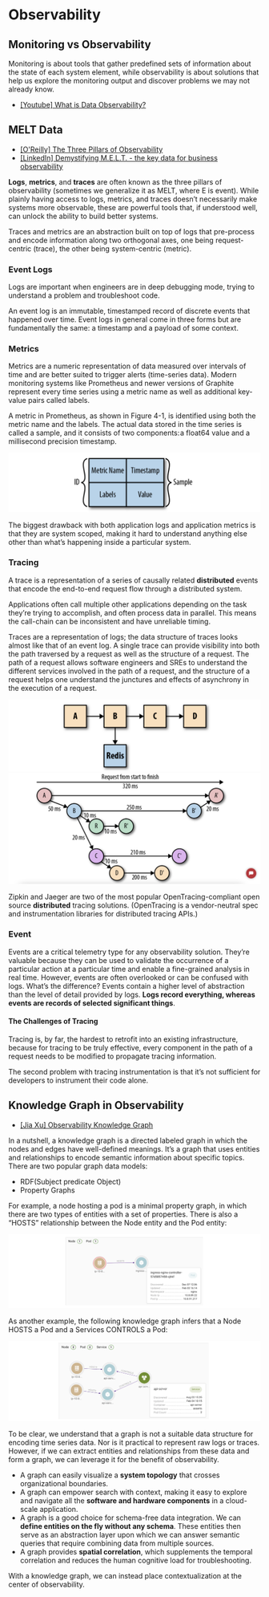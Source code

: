 
# Observability  

## Monitoring vs Observability

Monitoring is about tools that gather predefined sets of information about the state of each system element, while observability is about solutions that help us explore the monitoring output and discover problems we may not already know.

* [What is Data Observability?]: https://www.youtube.com/watch?v=jfg9wBJBtKk
[[Youtube] What is Data Observability?](https://www.youtube.com/watch?v=jfg9wBJBtKk)

## MELT Data

* [The Three Pillars of Observability]: https://www.oreilly.com/library/view/distributed-systems-observability/9781492033431/ch04.html
[[O'Reilly] The Three Pillars of Observability](https://www.oreilly.com/library/view/distributed-systems-observability/9781492033431/ch04.html)
* [Demystifying M.E.L.T. - the key data for business observability]: https://www.linkedin.com/pulse/demystifying-melt-key-data-business-observability-jillian-macmurchy
[[LinkedIn] Demystifying M.E.L.T. - the key data for business observability](https://www.linkedin.com/pulse/demystifying-melt-key-data-business-observability-jillian-macmurchy)


**Logs**, **metrics**, and **traces** are often known as the three pillars of observability (sometimes we generalize it as MELT, where E is event). While plainly having access to logs, metrics, and traces doesn’t necessarily make systems more observable, these are powerful tools that, if understood well, can unlock the ability to build better systems.

Traces and metrics are an abstraction built on top of logs that pre-process and encode information along two orthogonal axes, one being request-centric (trace), the other being system-centric (metric).


### Event Logs

Logs are important when engineers are in deep debugging mode, trying to understand a problem and troubleshoot code. 

An event log is an immutable, timestamped record of discrete events that happened over time. Event logs in general come in three forms but are fundamentally the same: a timestamp and a payload of some context.

### Metrics
Metrics are a numeric representation of data measured over intervals of time and are better suited to trigger alerts (time-series data). Modern monitoring systems like Prometheus and newer versions of Graphite represent every time series using a metric name as well as additional key-value pairs called labels.

A metric in Prometheus, as shown in Figure 4-1, is identified using both the metric name and the labels. The actual data stored in the time series is called a sample, and it consists of two components: a float64 value and a millisecond precision timestamp.

![](images/metric_model.png)

The biggest drawback with both application logs and application metrics is that they are system scoped, making it hard to understand anything else other than what’s happening inside a particular system. 

### Tracing
A trace is a representation of a series of causally related **distributed** events that encode the end-to-end request flow through a distributed system.

Applications often call multiple other applications depending on the task they’re trying to accomplish, and often process data in parallel. This means the call-chain can be inconsistent and have unreliable timing.

Traces are a representation of logs; the data structure of traces looks almost like that of an event log. A single trace can provide visibility into both the path traversed by a request as well as the structure of a request. The path of a request allows software engineers and SREs to understand the different services involved in the path of a request, and the structure of a request helps one understand the junctures and effects of asynchrony in the execution of a request.

![](images/trace_model_1.png)
![](images/trace_model_2.png)

Zipkin and Jaeger are two of the most popular OpenTracing-compliant open source **distributed** tracing solutions. (OpenTracing is a vendor-neutral spec and instrumentation libraries for distributed tracing APIs.)

### Event 
Events are a critical telemetry type for any observability solution. They’re valuable because they can be used to validate the occurrence of a particular action at a particular time and enable a fine-grained analysis in real time. However, events are often overlooked or can be confused with logs. What’s the difference? Events contain a higher level of abstraction than the level of detail provided by logs. **Logs record everything, whereas events are records of selected significant things**.

#### The Challenges of Tracing

Tracing is, by far, the hardest to retrofit into an existing infrastructure, because for tracing to be truly effective, every component in the path of a request needs to be modified to propagate tracing information. 

The second problem with tracing instrumentation is that it’s not sufficient for developers to instrument their code alone.


## Knowledge Graph in Observability

* [Observability Knowledge Graph]: https://www.asserts.ai/blog/observability-knowledge-graph/
[[Jia Xu] Observability Knowledge Graph](https://www.asserts.ai/blog/observability-knowledge-graph/)

In a nutshell, a knowledge graph is a directed labeled graph in which the nodes and edges have well-defined meanings. It’s a graph that uses entities and relationships to encode semantic information about specific topics. There are two popular graph data models: 
* RDF(Subject predicate Object)
* Property Graphs

For example, a node hosting a pod is a minimal property graph, in which there are two types of entities with a set of properties. There is also a “HOSTS” relationship between the Node entity and the Pod entity:

![](images/knowledge_graph_1.png)

As another example, the following knowledge graph infers that a Node HOSTS a Pod and a Services CONTROLS a Pod:

![](images/knowledge_graph_2.png)

To be clear, we understand that a graph is not a suitable data structure for encoding time series data. Nor is it practical to represent raw logs or traces. However, if we can extract entities and relationships from these data and form a graph, we can leverage it for the benefit of observability.

* A graph can easily visualize a **system topology** that crosses organizational boundaries.
* A graph can empower search with context, making it easy to explore and navigate all the **software and hardware components** in a cloud-scale application.
* A graph is a good choice for schema-free data integration. We can **define entities on the fly without any schema**. These entities then serve as an abstraction layer upon which we can answer semantic queries that require combining data from multiple sources.
* A graph provides **spatial correlation**, which supplements the temporal correlation and reduces the human cognitive load for troubleshooting.

With a knowledge graph, we can instead place contextualization at the center of observability.



